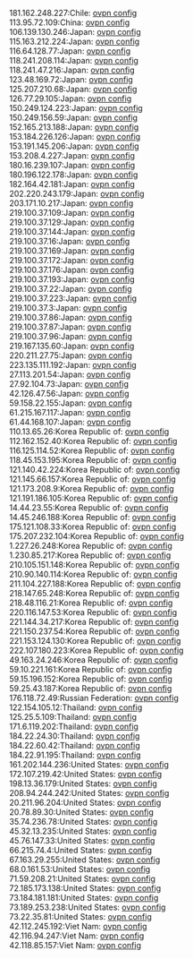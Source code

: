 181.162.248.227:Chile: [ovpn config](vpn/181_162_248_227.ovpn)  
113.95.72.109:China: [ovpn config](vpn/113_95_72_109.ovpn)  
106.139.130.246:Japan: [ovpn config](vpn/106_139_130_246.ovpn)  
115.163.212.224:Japan: [ovpn config](vpn/115_163_212_224.ovpn)  
116.64.128.77:Japan: [ovpn config](vpn/116_64_128_77.ovpn)  
118.241.208.114:Japan: [ovpn config](vpn/118_241_208_114.ovpn)  
118.241.47.216:Japan: [ovpn config](vpn/118_241_47_216.ovpn)  
123.48.169.72:Japan: [ovpn config](vpn/123_48_169_72.ovpn)  
125.207.210.68:Japan: [ovpn config](vpn/125_207_210_68.ovpn)  
126.77.29.105:Japan: [ovpn config](vpn/126_77_29_105.ovpn)  
150.249.124.223:Japan: [ovpn config](vpn/150_249_124_223.ovpn)  
150.249.156.59:Japan: [ovpn config](vpn/150_249_156_59.ovpn)  
152.165.213.188:Japan: [ovpn config](vpn/152_165_213_188.ovpn)  
153.184.226.126:Japan: [ovpn config](vpn/153_184_226_126.ovpn)  
153.191.145.206:Japan: [ovpn config](vpn/153_191_145_206.ovpn)  
153.208.4.227:Japan: [ovpn config](vpn/153_208_4_227.ovpn)  
180.16.239.107:Japan: [ovpn config](vpn/180_16_239_107.ovpn)  
180.196.122.178:Japan: [ovpn config](vpn/180_196_122_178.ovpn)  
182.164.42.181:Japan: [ovpn config](vpn/182_164_42_181.ovpn)  
202.220.243.179:Japan: [ovpn config](vpn/202_220_243_179.ovpn)  
203.171.10.217:Japan: [ovpn config](vpn/203_171_10_217.ovpn)  
219.100.37.109:Japan: [ovpn config](vpn/219_100_37_109.ovpn)  
219.100.37.129:Japan: [ovpn config](vpn/219_100_37_129.ovpn)  
219.100.37.144:Japan: [ovpn config](vpn/219_100_37_144.ovpn)  
219.100.37.16:Japan: [ovpn config](vpn/219_100_37_16.ovpn)  
219.100.37.169:Japan: [ovpn config](vpn/219_100_37_169.ovpn)  
219.100.37.172:Japan: [ovpn config](vpn/219_100_37_172.ovpn)  
219.100.37.176:Japan: [ovpn config](vpn/219_100_37_176.ovpn)  
219.100.37.193:Japan: [ovpn config](vpn/219_100_37_193.ovpn)  
219.100.37.22:Japan: [ovpn config](vpn/219_100_37_22.ovpn)  
219.100.37.223:Japan: [ovpn config](vpn/219_100_37_223.ovpn)  
219.100.37.3:Japan: [ovpn config](vpn/219_100_37_3.ovpn)  
219.100.37.86:Japan: [ovpn config](vpn/219_100_37_86.ovpn)  
219.100.37.87:Japan: [ovpn config](vpn/219_100_37_87.ovpn)  
219.100.37.96:Japan: [ovpn config](vpn/219_100_37_96.ovpn)  
219.167.135.60:Japan: [ovpn config](vpn/219_167_135_60.ovpn)  
220.211.27.75:Japan: [ovpn config](vpn/220_211_27_75.ovpn)  
223.135.111.192:Japan: [ovpn config](vpn/223_135_111_192.ovpn)  
27.113.201.54:Japan: [ovpn config](vpn/27_113_201_54.ovpn)  
27.92.104.73:Japan: [ovpn config](vpn/27_92_104_73.ovpn)  
42.126.47.56:Japan: [ovpn config](vpn/42_126_47_56.ovpn)  
59.158.22.155:Japan: [ovpn config](vpn/59_158_22_155.ovpn)  
61.215.167.117:Japan: [ovpn config](vpn/61_215_167_117.ovpn)  
61.44.168.107:Japan: [ovpn config](vpn/61_44_168_107.ovpn)  
110.13.65.26:Korea Republic of: [ovpn config](vpn/110_13_65_26.ovpn)  
112.162.152.40:Korea Republic of: [ovpn config](vpn/112_162_152_40.ovpn)  
116.125.114.52:Korea Republic of: [ovpn config](vpn/116_125_114_52.ovpn)  
118.45.153.195:Korea Republic of: [ovpn config](vpn/118_45_153_195.ovpn)  
121.140.42.224:Korea Republic of: [ovpn config](vpn/121_140_42_224.ovpn)  
121.145.66.157:Korea Republic of: [ovpn config](vpn/121_145_66_157.ovpn)  
121.173.208.9:Korea Republic of: [ovpn config](vpn/121_173_208_9.ovpn)  
121.191.186.105:Korea Republic of: [ovpn config](vpn/121_191_186_105.ovpn)  
14.44.23.55:Korea Republic of: [ovpn config](vpn/14_44_23_55.ovpn)  
14.45.246.188:Korea Republic of: [ovpn config](vpn/14_45_246_188.ovpn)  
175.121.108.33:Korea Republic of: [ovpn config](vpn/175_121_108_33.ovpn)  
175.207.232.104:Korea Republic of: [ovpn config](vpn/175_207_232_104.ovpn)  
1.227.26.248:Korea Republic of: [ovpn config](vpn/1_227_26_248.ovpn)  
1.230.85.217:Korea Republic of: [ovpn config](vpn/1_230_85_217.ovpn)  
210.105.151.148:Korea Republic of: [ovpn config](vpn/210_105_151_148.ovpn)  
210.90.140.114:Korea Republic of: [ovpn config](vpn/210_90_140_114.ovpn)  
211.104.227.188:Korea Republic of: [ovpn config](vpn/211_104_227_188.ovpn)  
218.147.65.248:Korea Republic of: [ovpn config](vpn/218_147_65_248.ovpn)  
218.48.116.21:Korea Republic of: [ovpn config](vpn/218_48_116_21.ovpn)  
220.116.147.53:Korea Republic of: [ovpn config](vpn/220_116_147_53.ovpn)  
221.144.34.217:Korea Republic of: [ovpn config](vpn/221_144_34_217.ovpn)  
221.150.237.54:Korea Republic of: [ovpn config](vpn/221_150_237_54.ovpn)  
221.153.124.130:Korea Republic of: [ovpn config](vpn/221_153_124_130.ovpn)  
222.107.180.223:Korea Republic of: [ovpn config](vpn/222_107_180_223.ovpn)  
49.163.24.246:Korea Republic of: [ovpn config](vpn/49_163_24_246.ovpn)  
59.10.221.161:Korea Republic of: [ovpn config](vpn/59_10_221_161.ovpn)  
59.15.196.152:Korea Republic of: [ovpn config](vpn/59_15_196_152.ovpn)  
59.25.43.187:Korea Republic of: [ovpn config](vpn/59_25_43_187.ovpn)  
176.118.72.49:Russian Federation: [ovpn config](vpn/176_118_72_49.ovpn)  
122.154.105.12:Thailand: [ovpn config](vpn/122_154_105_12.ovpn)  
125.25.5.109:Thailand: [ovpn config](vpn/125_25_5_109.ovpn)  
171.6.119.202:Thailand: [ovpn config](vpn/171_6_119_202.ovpn)  
184.22.24.30:Thailand: [ovpn config](vpn/184_22_24_30.ovpn)  
184.22.60.42:Thailand: [ovpn config](vpn/184_22_60_42.ovpn)  
184.22.91.195:Thailand: [ovpn config](vpn/184_22_91_195.ovpn)  
161.202.144.236:United States: [ovpn config](vpn/161_202_144_236.ovpn)  
172.107.219.42:United States: [ovpn config](vpn/172_107_219_42.ovpn)  
198.13.36.179:United States: [ovpn config](vpn/198_13_36_179.ovpn)  
208.94.244.242:United States: [ovpn config](vpn/208_94_244_242.ovpn)  
20.211.96.204:United States: [ovpn config](vpn/20_211_96_204.ovpn)  
20.78.89.30:United States: [ovpn config](vpn/20_78_89_30.ovpn)  
35.74.236.78:United States: [ovpn config](vpn/35_74_236_78.ovpn)  
45.32.13.235:United States: [ovpn config](vpn/45_32_13_235.ovpn)  
45.76.147.33:United States: [ovpn config](vpn/45_76_147_33.ovpn)  
66.215.74.4:United States: [ovpn config](vpn/66_215_74_4.ovpn)  
67.163.29.255:United States: [ovpn config](vpn/67_163_29_255.ovpn)  
68.0.161.53:United States: [ovpn config](vpn/68_0_161_53.ovpn)  
71.59.208.21:United States: [ovpn config](vpn/71_59_208_21.ovpn)  
72.185.173.138:United States: [ovpn config](vpn/72_185_173_138.ovpn)  
73.184.181.181:United States: [ovpn config](vpn/73_184_181_181.ovpn)  
73.189.253.238:United States: [ovpn config](vpn/73_189_253_238.ovpn)  
73.22.35.81:United States: [ovpn config](vpn/73_22_35_81.ovpn)  
42.112.245.192:Viet Nam: [ovpn config](vpn/42_112_245_192.ovpn)  
42.116.94.247:Viet Nam: [ovpn config](vpn/42_116_94_247.ovpn)  
42.118.85.157:Viet Nam: [ovpn config](vpn/42_118_85_157.ovpn)  
